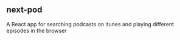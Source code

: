 ## next-pod
A React app for searching podcasts on itunes and playing different episodes in the browser
